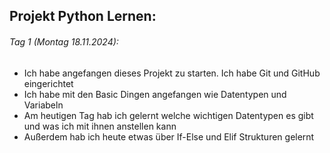 ## Projekt Python Lernen:

###### Tag 1 (Montag 18.11.2024):
- Ich habe angefangen dieses Projekt zu starten. Ich habe Git und GitHub eingerichtet
- Ich habe mit den Basic Dingen angefangen wie Datentypen und Variabeln
- Am heutigen Tag hab ich gelernt welche wichtigen Datentypen es gibt und was ich mit ihnen anstellen kann
- Außerdem hab ich heute etwas über If-Else und Elif Strukturen gelernt